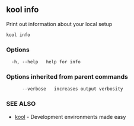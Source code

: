 ## kool info

Print out information about your local setup

```
kool info
```

### Options

```
  -h, --help   help for info
```

### Options inherited from parent commands

```
      --verbose   increases output verbosity
```

### SEE ALSO

* [kool](kool)	 - Development environments made easy

